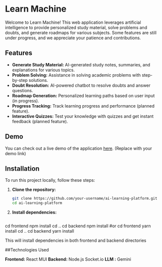 # Learn Machine

Welcome to Learn Machine! This web application leverages artificial intelligence to provide personalized study material, solve problems and doubts, and generate roadmaps for various subjects. Some features are still under progress, and we appreciate your patience and contributions.

## Features

- **Generate Study Material:** AI-generated study notes, summaries, and explanations for various topics.
- **Problem Solving:** Assistance in solving academic problems with step-by-step solutions.
- **Doubt Resolution:** AI-powered chatbot to resolve doubts and answer questions.
- **Roadmap Generation:** Personalized learning paths based on user input (in progress).
- **Progress Tracking:** Track learning progress and performance (planned feature).
- **Interactive Quizzes:** Test your knowledge with quizzes and get instant feedback (planned feature).

## Demo

You can check out a live demo of the application [here](https://learn-machine.vercel.app/). (Replace with your demo link)

## Installation

To run this project locally, follow these steps:

1. **Clone the repository:**
   ```bash
   git clone https://github.com/your-username/ai-learning-platform.git
   cd ai-learning-platform

2. **Install dependencies:**
    ```bash
  cd frontend
  npm install
  cd ..
  cd backend
  npm install
  #or
  cd frontend
  yarn install
  cd ..
  cd backend
  yarn install

  This will install dependencies in both frontend and backend directories

##Technologies Used

**Frontend:**
React
MUI
**Backend:**
Node.js
Socket.io
**LLM :** 
Gemini

   


